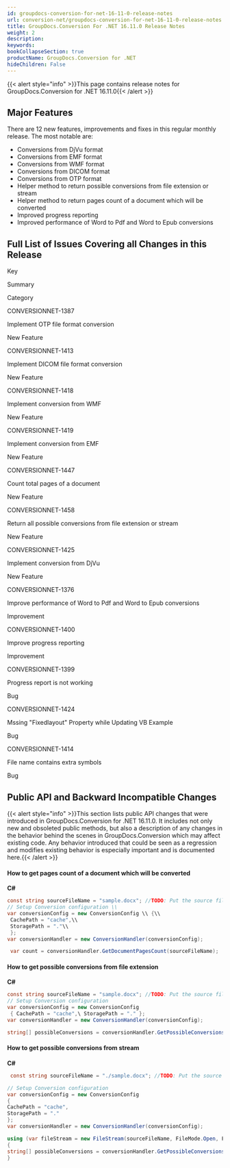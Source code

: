 ```yaml
---
id: groupdocs-conversion-for-net-16-11-0-release-notes
url: conversion-net/groupdocs-conversion-for-net-16-11-0-release-notes
title: GroupDocs.Conversion For .NET 16.11.0 Release Notes
weight: 2
description: 
keywords: 
bookCollapseSection: true
productName: GroupDocs.Conversion for .NET
hideChildren: False
---
```

{{< alert style="info" >}}This page contains release notes for GroupDocs.Conversion for .NET 16.11.0{{< /alert >}}

## Major Features

There are 12 new features, improvements and fixes in this regular monthly release. The most notable are:

*   Conversions from DjVu format
*   Conversions from EMF format
*   Conversions from WMF format
*   Conversions from DICOM format
*   Conversions from OTP format
*   Helper method to return possible conversions from file extension or stream
*   Helper method to return pages count of a document which will be converted
*   Improved progress reporting
*   Improved performance of Word to Pdf and Word to Epub conversions

## Full List of Issues Covering all Changes in this Release

Key

Summary

Category

CONVERSIONNET-1387

Implement OTP file format conversion

New Feature

CONVERSIONNET-1413

Implement DICOM file format conversion

New Feature

CONVERSIONNET-1418

Implement conversion from WMF

New Feature

CONVERSIONNET-1419

Implement conversion from EMF

New Feature

CONVERSIONNET-1447

Count total pages of a document

New Feature

CONVERSIONNET-1458

Return all possible conversions from file extension or stream

New Feature

CONVERSIONNET-1425

Implement conversion from DjVu

New Feature

CONVERSIONNET-1376

Improve performance of Word to Pdf and Word to Epub conversions

Improvement

CONVERSIONNET-1400

Improve progress reporting

Improvement

CONVERSIONNET-1399

Progress report is not working

Bug

CONVERSIONNET-1424

Mssing "Fixedlayout" Property while Updating VB Example

Bug

CONVERSIONNET-1414

File name contains extra symbols

Bug

## Public API and Backward Incompatible Changes

{{< alert style="info" >}}This section lists public API changes that were introduced in GroupDocs.Conversion for .NET 16.11.0. It includes not only new and obsoleted public methods, but also a description of any changes in the behavior behind the scenes in GroupDocs.Conversion which may affect existing code. Any behavior introduced that could be seen as a regression and modifies existing behavior is especially important and is documented here.{{< /alert >}}

#### How to get pages count of a document which will be converted

**C#**

```csharp
const string sourceFileName = "sample.docx"; //TODO: Put the source filename here
// Setup Conversion configuration \\
var conversionConfig = new ConversionConfig \\ {\\
 CachePath = "cache",\\
 StoragePath = "."\\
 };
var conversionHandler = new ConversionHandler(conversionConfig);

 var count = conversionHandler.GetDocumentPagesCount(sourceFileName);


```

#### How to get possible conversions from file extension

**C#**

```csharp
const string sourceFileName = "sample.docx"; //TODO: Put the source filename here
// Setup Conversion configuration
var conversionConfig = new ConversionConfig
 { CachePath = "cache",\ StoragePath = "." };
var conversionHandler = new ConversionHandler(conversionConfig);

string[] possibleConversions = conversionHandler.GetPossibleConversions(".docx");


```

#### How to get possible conversions from stream

**C#**

```csharp
 const string sourceFileName = "./sample.docx"; //TODO: Put the source filename here |

// Setup Conversion configuration
var conversionConfig = new ConversionConfig
{
CachePath = "cache",
StoragePath = "."
};
var conversionHandler = new ConversionHandler(conversionConfig);

using (var fileStream = new FileStream(sourceFileName, FileMode.Open, FileAccess.Read))
{
string[] possibleConversions = conversionHandler.GetPossibleConversions(fileStream);
}


```
